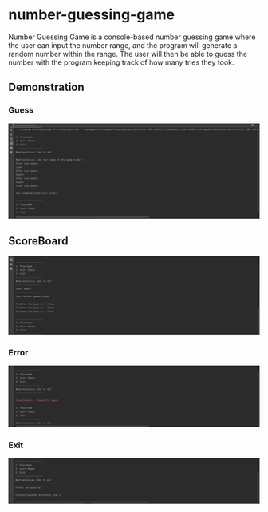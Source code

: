 # number-guessing-game

Number Guessing Game is a console-based number guessing game where the user can input the number range, and the program will generate a random number within the range. The user will then be able to guess the number with the program keeping track of how many tries they took.

## Demonstration 
### Guess
![guess-number](https://github.com/AdiiAnand/TechnoHacks/blob/main/Java%20Development/Number-Guessing-Game/pictures/Guess.png)

## ScoreBoard
![score-board](https://github.com/AdiiAnand/TechnoHacks/blob/main/Java%20Development/Number-Guessing-Game/pictures/scoreboard.png)

### Error
![error](https://github.com/AdiiAnand/TechnoHacks/blob/main/Java%20Development/Number-Guessing-Game/pictures/Error.png)

### Exit
![exit](https://github.com/AdiiAnand/TechnoHacks/blob/main/Java%20Development/Number-Guessing-Game/pictures/exit.png)
